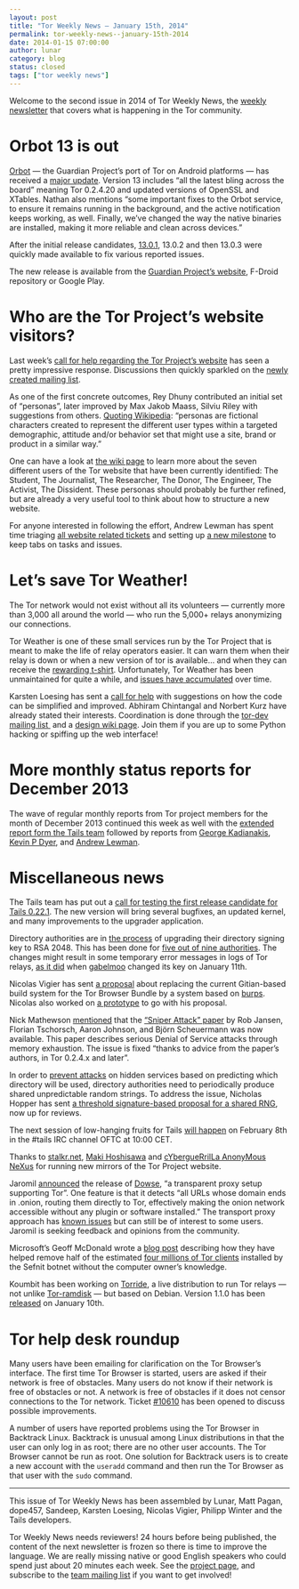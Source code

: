 ```yaml
---
layout: post
title: "Tor Weekly News — January 15th, 2014"
permalink: tor-weekly-news--january-15th-2014
date: 2014-01-15 07:00:00
author: lunar
category: blog
status: closed
tags: ["tor weekly news"]
---
```


Welcome to the second issue in 2014 of Tor Weekly News, the [weekly newsletter](https://lists.torproject.org/cgi-bin/mailman/listinfo/tor-news) that covers what is happening in the Tor community.

Orbot 13 is out
===============

[Orbot](https://guardianproject.info/apps/orbot/) — the Guardian Project’s port of Tor on Android platforms — has received a [major update](https://lists.mayfirst.org/pipermail/guardian-dev/2014-January/002973.html). Version 13 includes “all the latest bling across the board” meaning Tor 0.2.4.20 and updated versions of OpenSSL and XTables. Nathan also mentions “some important fixes to the Orbot service, to ensure it remains running in the background, and the active notification keeps working, as well. Finally, we’ve changed the way the native binaries are installed, making it more reliable and clean across devices.”

After the initial release candidates, [13.0.1](https://lists.mayfirst.org/pipermail/guardian-dev/2014-January/003016.html), 13.0.2 and then 13.0.3 were quickly made available to fix various reported issues.

The new release is available from the [Guardian Project’s website](https://guardianproject.info/releases/), F-Droid repository or Google Play.

Who are the Tor Project’s website visitors?
===========================================

Last week’s [call for help regarding the Tor Project’s website](https://blog.torproject.org/blog/tor-website-needs-your-help) has seen a pretty impressive response. Discussions then quickly sparkled on the [newly created mailing list](https://lists.torproject.org/cgi-bin/mailman/listinfo/www-team).

As one of the first concrete outcomes, Rey Dhuny contributed an initial set of “personas”, later improved by Max Jakob Maass, Silviu Riley with suggestions from others. [Quoting Wikipedia](https://en.wikipedia.org/wiki/Persona_%28user_experience%29): “personas are fictional characters created to represent the different user types within a targeted demographic, attitude and/or behavior set that might use a site, brand or product in a similar way.”

One can have a look at [the wiki page](https://trac.torproject.org/projects/tor/wiki/Website#Personas) to learn more about the seven different users of the Tor website that have been currently identified: The Student, The Journalist, The Researcher, The Donor, The Engineer, The Activist, The Dissident. These personas should probably be further refined, but are already a very useful tool to think about how to structure a new website.

For anyone interested in following the effort, Andrew Lewman has spent time triaging [all website related tickets](https://trac.torproject.org/projects/tor/report/45) and setting up [a new milestone](https://trac.torproject.org/projects/tor/milestone/Tor%20Website%203.0) to keep tabs on tasks and issues.

Let’s save Tor Weather!
=======================

The Tor network would not exist without all its volunteers — currently more than 3,000 all around the world — who run the 5,000+ relays anonymizing our connections.

Tor Weather is one of these small services run by the Tor Project that is meant to make the life of relay operators easier. It can warn them when their relay is down or when a new version of tor is available… and when they can receive the [rewarding t-shirt](https://www.torproject.org/getinvolved/tshirt.html). Unfortunately, Tor Weather has been unmaintained for quite a while, and [issues have accumulated](https://trac.torproject.org/projects/tor/query?component=Tor+Weather&order=status) over time.

Karsten Loesing has sent a [call for help](https://lists.torproject.org/pipermail/tor-dev/2014-January/006039.html) with suggestions on how the code can be simplified and improved. Abhiram Chintangal and Norbert Kurz have already stated their interests. Coordination is done through the [tor-dev mailing list ](https://lists.torproject.org/cgi-bin/mailman/listinfo/tor-dev) and a [design wiki page](https://trac.torproject.org/projects/tor/wiki/doc/weather-in-2014). Join them if you are up to some Python hacking or spiffing up the web interface!

More monthly status reports for December 2013
=============================================

The wave of regular monthly reports from Tor project members for the month of December 2013 continued this week as well with the [extended report form the Tails team](https://tails.boum.org/news/report_2013_12/) followed by reports from [George Kadianakis](https://lists.torproject.org/pipermail/tor-reports/2014-January/000427.html), [Kevin P Dyer](https://lists.torproject.org/pipermail/tor-reports/2014-January/000428.html), and [Andrew Lewman](https://lists.torproject.org/pipermail/tor-reports/2014-January/000430.html).

Miscellaneous news
==================

The Tails team has put out a [call for testing the first release candidate for Tails 0.22.1](https://tails.boum.org/news/test_0.22.1-rc1/). The new version will bring several bugfixes, an updated kernel, and many improvements to the upgrader application.

Directory authorities are in [the process](https://bugs.torproject.org/10324) of upgrading their directory signing key to RSA 2048. This has been done for [five out of nine authorities](https://people.torproject.org/~linus/sign2048.html). The changes might result in some temporary error messages in logs of Tor relays, [as it did](https://lists.torproject.org/pipermail/tor-relays/2014-January/003592.html) when [gabelmoo](https://atlas.torproject.org/#details/F2044413DAC2E02E3D6BCF4735A19BCA1DE97281) changed its key on January 11th.

Nicolas Vigier has sent [a proposal](https://lists.torproject.org/pipermail/tor-dev/2014-January/006047.html) about replacing the current Gitian-based build system for the Tor Browser Bundle by a system based on [burps](http://burps.boklm.eu/). Nicolas also worked on [a prototype](https://github.com/boklm/burps-tor) to go with his proposal.

Nick Mathewson [mentioned](https://lists.torproject.org/pipermail/tor-dev/2014-January/006038.html) that the [“Sniper Attack” paper](http://www-users.cs.umn.edu/~jansen/papers/sniper-ndss2014.pdf) by Rob Jansen, Florian Tschorsch, Aaron Johnson, and Björn Scheuermann was now available. This paper describes serious Denial of Service attacks through memory exhaustion. The issue is fixed “thanks to advice from the paper’s authors, in Tor 0.2.4.x and later”.

In order to [prevent attacks](https://bugs.torproject.org/8244) on hidden services based on predicting which directory will be used, directory authorities need to periodically produce shared unpredictable random strings. To address the issue, Nicholas Hopper has sent [a threshold signature-based proposal for a shared RNG](https://lists.torproject.org/pipermail/tor-dev/2014-January/006053.html), now up for reviews.

The next session of low-hanging fruits for Tails [will happen](https://tails.boum.org/contribute/meetings/201401/) on February 8th in the \#tails IRC channel OFTC at 10:00 CET.

Thanks to [stalkr.net](https://lists.torproject.org/pipermail/tor-mirrors/2014-January/000439.html), [Maki Hoshisawa](https://lists.torproject.org/pipermail/tor-mirrors/2014-January/000442.html) and [cYbergueRrilLa AnonyMous NeXus](https://lists.torproject.org/pipermail/tor-mirrors/2014-January/000443.html) for running new mirrors of the Tor Project website.

Jaromil [announced](https://lists.torproject.org/pipermail/tor-talk/2014-January/031632.html) the release of [Dowse](http://dyne.org/software/dowse), “a transparent proxy setup supporting Tor”. One feature is that it detects “all URLs whose domain ends in .onion, routing them directly to Tor, effectively making the onion network accessible without any plugin or software installed.” The transport proxy approach has [known issues](https://lists.torproject.org/pipermail/tor-talk/2013-July/028833.html) but can still be of interest to some users. Jaromil is seeking feedback and opinions from the community.

Microsoft’s Geoff McDonald wrote a [blog post](https://blogs.technet.com/b/mmpc/archive/2014/01/09/tackling-the-sefnit-botnet-tor-hazard.aspx) describing how they have helped remove half of the estimated [four millions of Tor clients](https://blog.torproject.org/blog/how-to-handle-millions-new-tor-clients) installed by the Sefnit botnet without the computer owner’s knowledge.

Koumbit has been working on [Torride](https://redmine.koumbit.net/projects/torride), a live distribution to run Tor relays — not unlike [Tor-ramdisk](http://opensource.dyc.edu/tor-ramdisk/) — but based on Debian. Version 1.1.0 has been [released](https://redmine.koumbit.net/news/17) on January 10th.

Tor help desk roundup
=====================

Many users have been emailing for clarification on the Tor Browser’s interface. The first time Tor Browser is started, users are asked if their network is free of obstacles. Many users do not know if their network is free of obstacles or not. A network is free of obstacles if it does not censor connections to the Tor network. Ticket [\#10610](https://bugs.torproject.org/10610) has been opened to discuss possible improvements.

A number of users have reported problems using the Tor Browser in Backtrack Linux. Backtrack is unusual among Linux distributions in that the user can only log in as root; there are no other user accounts. The Tor Browser cannot be run as root. One solution for Backtrack users is to create a new account with the `useradd` command and then run the Tor Browser as that user with the `sudo` command.

* * * * *

This issue of Tor Weekly News has been assembled by Lunar, Matt Pagan, dope457, Sandeep, Karsten Loesing, Nicolas Vigier, Philipp Winter and the Tails developers.

Tor Weekly News needs reviewers! 24 hours before being published, the content of the next newsletter is frozen so there is time to improve the language. We are really missing native or good English speakers who could spend just about 20 minutes each week. See the [project page](https://trac.torproject.org/projects/tor/wiki/TorWeeklyNews), and subscribe to the [team mailing list](https://lists.torproject.org/cgi-bin/mailman/listinfo/news-team) if you want to get involved!
